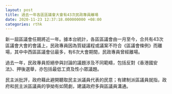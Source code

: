 ```yaml
---
layout: post
title: 過去一年各區區議會大會有43次民政專員離場
date: 2020-11-23 12:37:18.000000000 +08:00
categories: rthk
---
```


新一屆區議會任期將近一年。據本台統計，各區區議會由一月至今，合共有43次區議會大會的會議上，民政專員因為質疑議程或議案不符合《區議會條例》而離場，其中中西區區議會佔最多，有6次大會期間，民政專員曾經離場。

過去一年，民政專員拒絕參與討論的議題涉及不同範疇，包括反對《香港國安法》、押後選舉，亦包括最低工資及性小眾議題。

民主派批評，政府藉此避開聽取民主派議員代表的民意；有建制派區議員就指，政府和民主派區議員的爭拗有如鬧劇，建議政府多與區議員溝通。
